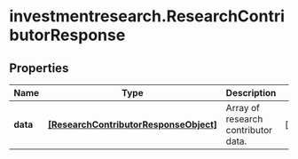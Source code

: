 # investmentresearch.ResearchContributorResponse

## Properties

Name | Type | Description | Notes
------------ | ------------- | ------------- | -------------
**data** | [**[ResearchContributorResponseObject]**](ResearchContributorResponseObject.md) | Array of research contributor data. | [optional] 


